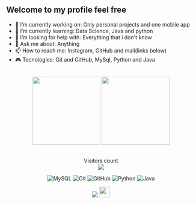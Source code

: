 ## Welcome to my profile feel free

- 🔭 I’m currently working on: Only personal projects and one moblie app
- 🌱 I’m currently learning: Data Science, Java and python
- 🤔 I’m looking for help with: Everything that i don't know
- 💬 Ask me about: Anything
- 📫 How to reach me: Instagram, GitHub and mail(links below)
- 🎮 Tecnologies: Git and GitHub, MySql, Python and Java


<br>

<!-- GITHUB STATUS -->
<div align="center">
  <img height="180em" src="https://github-readme-stats.vercel.app/api?username=LeonardoBonifacio&show_icons=true&theme=tokyonight&include_all_commits=true&count_private=true"/>
  <img height="180em" src="https://github-readme-stats.vercel.app/api/top-langs/?username=LeonardoBonifacio&layout=compact&langs_count=10&theme=tokyonight"/>

  <!-- TEMAS: dark, radical, merko, gruvbox, tokyonight, onedark, cobalt, synthwave, highcontrast, dracula -->
</div>

<br>

<p align="center"> 
  Visitors count<br>
  <img src="https://profile-counter.glitch.me/LeonardoBonifacio/count.svg" />
</p>

<!-- TECNOLOGIAS -->
<div align="center">

![MySQL](https://img.shields.io/badge/-MySQL-black?style=flat-square&logo=mysql)
![Git](https://img.shields.io/badge/-Git-black?style=flat-square&logo=git)
![GitHub](https://img.shields.io/badge/-GitHub-181717?style=flat-square&logo=github)
![Python](https://img.shields.io/badge/-Python-181717?style=flat-square&logo=python)
![Java](https://img.shields.io/badge/Java-000.svg??style=for-the-badge&logo=openjdk&logoColor=white)
</div>



<!-- REDES SOCIAIS -->
<div align="center">
  <a href="https://instagram.com/b0nifacioleo" target="_blank"><img src="https://img.shields.io/badge/-Instagram-%23E4405F?style=for-the-badge&logo=instagram&logoColor=white" target="_blank"></a>
   <a href="mailto:estudotrafego@outlook.com" target="_blank"><img src="https://play-lh.googleusercontent.com/D1Dz2BjPYev_oyksKXsdtAS66a_2Ql-sklpzTnwR9lqnDG_P5lAJEtfR70FudJ0XMA=s48-rw" style='width: 28px' target="_blank"></a>  

</div>

